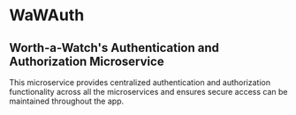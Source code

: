 # WaWAuth
## Worth-a-Watch's Authentication and Authorization Microservice

This microservice provides centralized authentication and authorization functionality across all the microservices and ensures secure access can be maintained throughout the app.
